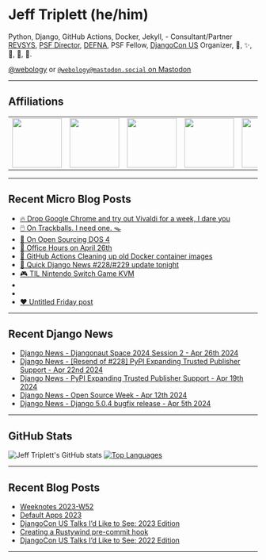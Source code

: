 # Jeff Triplett (he/him)

Python, Django, GitHub Actions, Docker, Jekyll,  - Consultant/Partner [REVSYS][], [PSF Director][], [DEFNA][], PSF Fellow, [DjangoCon US][] Organizer, 🏀, ✨, 💪, 🏃, 🤖.

<a href="https://twitter.com/webology">@webology</a> or <a href="https://mastodon.social/@webology" rel="me">`@webology@mastodon.social` on Mastodon</a>

<hr>

## Affiliations

<table border="0">
<tr>
<td><a href="https://github.com/revsys/"><img src="https://avatars.githubusercontent.com/u/308096?s=200&v=4" width="100px"></a></td>
<td><a href="https://github.com/psf/"><img src="https://avatars.githubusercontent.com/u/50630501?s=200&v=4" width="100px"></a></td>
<td><a href="https://github.com/djangocon/"><img src="https://avatars.githubusercontent.com/u/2891658?s=400&&v=4" width="100px"></a></td>
<td><a href="https://github.com/defna/"><img src="https://avatars.githubusercontent.com/u/13454395?s=200&v=4" width="100px"></a></td>
<td><a href="https://github.com/djangopackages/"><img src="https://avatars.githubusercontent.com/u/27385825?s=200&v=4" width="100px"></a></td>
</tr>
</table>

<hr>

## Recent Micro Blog Posts

<!--START_SECTION:micro-posts-->
* [🔥 Drop Google Chrome and try out Vivaldi for a week, I dare you ](https:&#x2F;&#x2F;micro.webology.dev&#x2F;2024&#x2F;04&#x2F;27&#x2F;drop-google-chrome.html)
* [🖱️ On Trackballs. I need one. 🪤](https:&#x2F;&#x2F;micro.webology.dev&#x2F;2024&#x2F;04&#x2F;26&#x2F;on-trackpads-i.html)
* [🖖 On Open Sourcing DOS 4](https:&#x2F;&#x2F;micro.webology.dev&#x2F;2024&#x2F;04&#x2F;25&#x2F;on-open-sourcing.html)
* [📅 Office Hours on April 26th](https:&#x2F;&#x2F;micro.webology.dev&#x2F;2024&#x2F;04&#x2F;24&#x2F;office-hours-on.html)
* [🐳 GitHub Actions Cleaning up old Docker container images](https:&#x2F;&#x2F;micro.webology.dev&#x2F;2024&#x2F;04&#x2F;23&#x2F;github-actions-cleaning.html)
* [📰 Quick Django News #228&#x2F;#229 update tonight](https:&#x2F;&#x2F;micro.webology.dev&#x2F;2024&#x2F;04&#x2F;22&#x2F;quick-django-news.html)
* [🎮  TIL Nintendo Switch Game KVM](https:&#x2F;&#x2F;micro.webology.dev&#x2F;2024&#x2F;04&#x2F;21&#x2F;til-nintendo-switch.html)
* [](https:&#x2F;&#x2F;micro.webology.dev&#x2F;2024&#x2F;04&#x2F;20&#x2F;glass-i-watched.html)
* [](https:&#x2F;&#x2F;micro.webology.dev&#x2F;2024&#x2F;04&#x2F;20&#x2F;split-i-noticed.html)
* [❤️ Untitled Friday post](https:&#x2F;&#x2F;micro.webology.dev&#x2F;2024&#x2F;04&#x2F;19&#x2F;untitled-friday-post.html)
<!--END_SECTION:micro-posts-->

<hr>

## Recent Django News

<!--START_SECTION:news-->
* [Django News - Djangonaut Space 2024 Session 2 - Apr 26th 2024](https:&#x2F;&#x2F;django-news.com&#x2F;issues&#x2F;230)
* [Django News - [Resend of #228] PyPI Expanding Trusted Publisher Support - Apr 22nd 2024](https:&#x2F;&#x2F;django-news.com&#x2F;issues&#x2F;229)
* [Django News - PyPI Expanding Trusted Publisher Support - Apr 19th 2024](https:&#x2F;&#x2F;django-news.com&#x2F;issues&#x2F;228)
* [Django News - Open Source Week - Apr 12th 2024](https:&#x2F;&#x2F;django-news.com&#x2F;issues&#x2F;227)
* [Django News - Django 5.0.4 bugfix release - Apr 5th 2024](https:&#x2F;&#x2F;django-news.com&#x2F;issues&#x2F;226)
<!--END_SECTION:news-->

<hr>

## GitHub Stats

![Jeff Triplett's GitHub stats](https://github-readme-stats.vercel.app/api?username=jefftriplett&show_icons=&private_count=true&theme=dracula)  [![Top Languages](https://github-readme-stats.vercel.app/api/top-langs/?username=jefftriplett&layout=compact&theme=dracula)]()

<hr>

## Recent Blog Posts

<!--START_SECTION:posts-->
* [Weeknotes 2023-W52](https:&#x2F;&#x2F;jefftriplett.com&#x2F;2023&#x2F;weeknotes-2023-w52&#x2F;)
* [Default Apps 2023](https:&#x2F;&#x2F;jefftriplett.com&#x2F;2023&#x2F;default-apps-2023&#x2F;)
* [DjangoCon US Talks I’d Like to See: 2023 Edition](https:&#x2F;&#x2F;jefftriplett.com&#x2F;2023&#x2F;djangocon-us-talks-i-d-like-to-see-2023-edition&#x2F;)
* [Creating a Rustywind pre-commit hook](https:&#x2F;&#x2F;jefftriplett.com&#x2F;2023&#x2F;rustywind-pre-commit-hook&#x2F;)
* [DjangoCon US Talks I’d Like to See: 2022 Edition](https:&#x2F;&#x2F;jefftriplett.com&#x2F;2022&#x2F;djangocon-us-talks-i-d-like-to-see-2022-edition&#x2F;)
<!--END_SECTION:posts-->

<hr>

[DEFNA]: https://www.defna.org/
[DjangoCon US]: http://djangocon.us/
[PSF Director]: https://www.python.org/psf/members/#board-of-directors
[REVSYS]: https://www.revsys.com/
